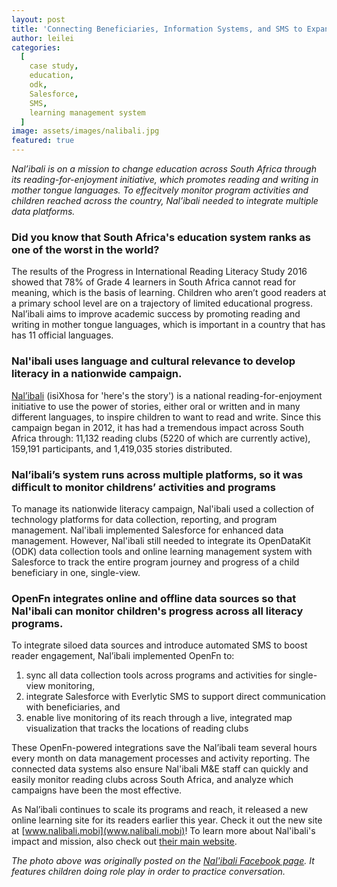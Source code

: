```yaml
---
layout: post
title: 'Connecting Beneficiaries, Information Systems, and SMS to Expand the Reach of Literacy Groups Across South Africa'
author: leilei
categories:
  [
    case study,
    education,
    odk,
    Salesforce,
    SMS,
    learning management system
  ]
image: assets/images/nalibali.jpg
featured: true
---
```


_Nal’ibali is on a mission to change education across South Africa through its reading-for-enjoyment initiative, which promotes reading and writing in mother tongue languages. To effecitvely monitor program activities and children reached across the country, Nal’ibali needed to integrate multiple data platforms._

### Did you know that South Africa's education system ranks as one of the worst in the world?

The  results of the Progress in International Reading Literacy Study 2016 showed that 78% of Grade 4 learners in South Africa cannot read for meaning, which is the basis of learning. Children who aren’t good readers at a primary school level are on a trajectory of limited educational progress. Nal’ibali aims to improve academic success by promoting reading and writing in mother tongue languages, which is important in a country that has has 11 official languages.  

### Nal'ibali uses language and cultural relevance to develop literacy in a nationwide campaign. 

[Nal’ibali](https://www.nalibali.org/) (isiXhosa for 'here's the story') is a national reading-for-enjoyment initiative to use the power of stories, either oral or written and in many different languages, to inspire children to want to read and write. Since this campaign began in 2012, it has had a tremendous impact across South Africa through: 11,132 reading clubs (5220 of which are currently active), 159,191 participants, and 1,419,035 stories distributed. 

###  Nal’ibali’s system runs across multiple platforms, so it was difficult to monitor childrens’ activities and programs
To manage its nationwide literacy campaign, Nal'ibali used a collection of technology platforms for data collection, reporting, and program management. Nal'ibali implemented Salesforce for enhanced data management. However, Nal'ibali still needed to integrate its OpenDataKit (ODK) data collection tools and online learning management system with Salesforce to track the entire program journey and progress of a child beneficiary in one, single-view.

### OpenFn integrates online and offline data sources so that Nal'ibali can monitor children's progress across all literacy programs. 

To integrate siloed data sources and introduce automated SMS to boost reader engagement, Nal’ibali implemented OpenFn to: 

1. sync all data collection tools across programs and activities for single-view monitoring, 
2. integrate Salesforce with Everlytic SMS to support direct communication with beneficiaries, and
3. enable live monitoring of its reach through a live, integrated map visualization that tracks the locations of reading clubs 

These OpenFn-powered integrations save the Nal’ibali team several hours every month on data management processes and activity reporting. The connected data systems also ensure Nal'ibali M&E staff can quickly and easily monitor reading clubs across South Africa, and analyze which campaigns have been the most effective. 

As Nal’ibali continues to scale its programs and reach, it released a new online learning site for its readers earlier this year. Check it out the new site at [www.nalibali.mobi](www.nalibali.mobi)! To learn more about Nal'ibali's impact and mission, also check out [their main website](https://www.nalibali.org/impact-reach). 


_The photo above was originally posted on the [Nal'ibali Facebook page](https://www.facebook.com/nalibaliSA/photos/a.327956507281170/3081938088549651). It features children doing role play in order to practice conversation._
